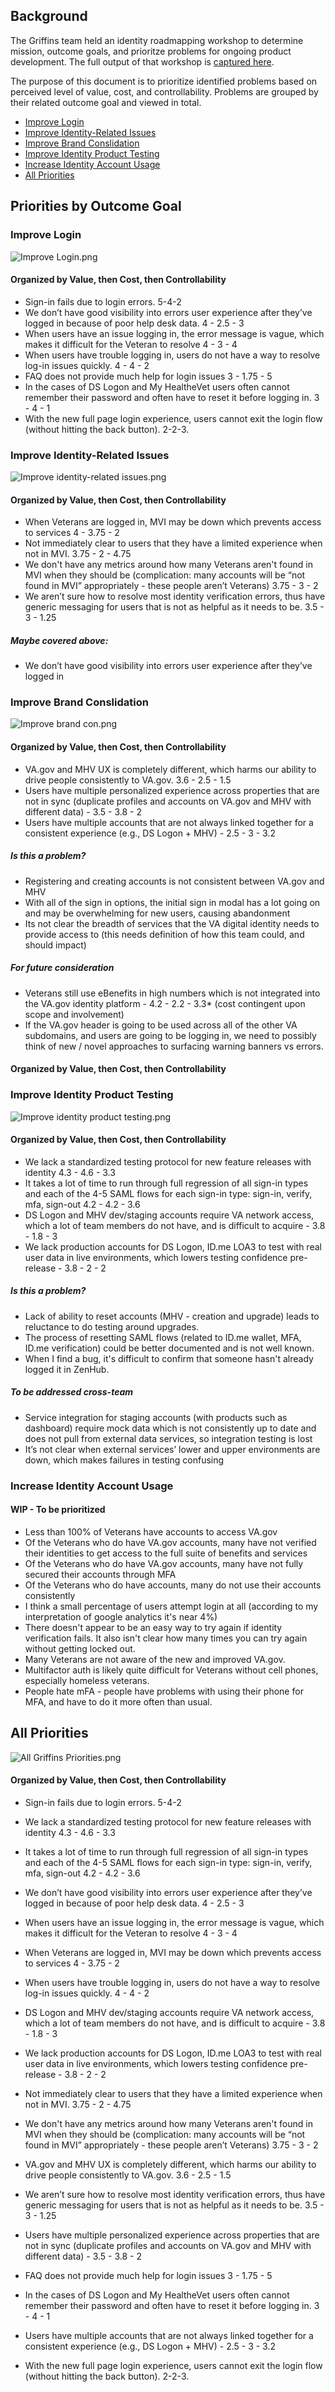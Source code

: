 ## Background
The Griffins team held an identity roadmapping workshop to determine mission, outcome goals, and prioritze problems for ongoing product development. The full output of that workshop is [captured here](https://github.com/department-of-veterans-affairs/vets.gov-team/blob/master/Products/Identity/Login/Roadmapping/Identity_RoadmappingWorkshop_121918.md). 

The purpose of this document is to prioritize identified problems based on  perceived level of value, cost, and controllability. Problems are grouped by their related outcome goal and viewed in total.


- [Improve Login](#improve-login)
- [Improve Identity-Related Issues](#improve-identity-related-issues)
- [Improve Brand Conslidation](#improve-brand-conslidation)
- [Improve Identity Product Testing](#improve-identity-product-testing)
- [Increase Identity Account Usage](#increase-identity-account-usage)
- [All Priorities](#all-priorities)


## Priorities by Outcome Goal
### Improve Login
![Improve Login.png](https://images.zenhubusercontent.com/59ee09c5a468affe6df7cd9e/a5edc4ee-9153-4bb3-a49b-7a522e035186)

#### Organized by Value, then Cost, then Controllability
- Sign-in fails due to login errors. 5-4-2
- We don’t have good visibility into errors user experience after they’ve logged in because of poor help desk data. 4 - 2.5 - 3
- When users have an issue logging in, the error message is vague, which makes it difficult for the Veteran to resolve 4 - 3 - 4
- When users have trouble logging in, users do not have a way to resolve log-in issues quickly. 4 - 4 - 2
- FAQ does not provide much help for login issues 3 - 1.75 - 5
- In the cases of DS Logon and My HealtheVet users often cannot remember their password and often have to reset it before logging in. 3 - 4 - 1
- With the new full page login experience, users cannot exit the login flow (without hitting the back button). 2-2-3.



### Improve Identity-Related Issues 
![Improve identity-related issues.png](https://images.zenhubusercontent.com/59ee09c5a468affe6df7cd9e/86bbb880-673e-47b8-bf33-be3b0b8c2281)

#### Organized by Value, then Cost, then Controllability
- When Veterans are logged in, MVI may be down which prevents access to services 4 - 3.75 - 2
- Not immediately clear to users that they have a limited experience when not in MVI. 3.75 - 2 - 4.75
- We don't have any metrics around how many Veterans aren't found in MVI when they should be (complication: many accounts will be “not found in MVI” appropriately - these people aren’t Veterans) 3.75 - 3 - 2
- We aren’t sure how to resolve most identity verification errors, thus have generic messaging for users that is not as helpful as it needs to be. 3.5 - 3 - 1.25


##### Maybe covered above:
- We don’t have good visibility into errors user experience after they’ve logged in


### Improve Brand Conslidation
![Improve brand con.png](https://images.zenhubusercontent.com/59ee09c5a468affe6df7cd9e/84155bc4-a8c3-4674-90d6-4c5283bb1008)

#### Organized by Value, then Cost, then Controllability
- VA.gov and MHV UX is completely different, which harms our ability to drive people consistently to VA.gov. 3.6 - 2.5 - 1.5
- Users have multiple personalized experience across properties that are not in sync (duplicate profiles and accounts on VA.gov and MHV with different data) - 3.5 - 3.8 - 2
- Users have multiple accounts that are not always linked together for a consistent experience (e.g., DS Logon + MHV) - 2.5 - 3 - 3.2


##### Is this a problem?
- Registering and creating accounts is not consistent between VA.gov and MHV
- With all of the sign in options, the initial sign in modal has a lot going on and may be overwhelming for new users, causing abandonment
- Its not clear the breadth of services that the VA digital identity needs to provide access to (this needs definition of how this team could, and should impact)


##### For future consideration
- Veterans still use eBenefits in high numbers which is not integrated into the VA.gov identity platform - 4.2 - 2.2 - 3.3* (cost contingent upon scope and involvement)
- If the VA.gov header is going to be used across all of the other VA subdomains, and users are going to be logging in, we need to possibly think of new / novel approaches to surfacing warning banners vs errors.


#### Organized by Value, then Cost, then Controllability

### Improve Identity Product Testing
![Improve identity product testing.png](https://images.zenhubusercontent.com/59ee09c5a468affe6df7cd9e/10f0c73a-5b9d-4a28-adf7-cc849e1f34b1)

#### Organized by Value, then Cost, then Controllability
- We lack a standardized testing protocol for new feature releases with identity 4.3 - 4.6 - 3.3
- It takes a lot of time to run through full regression of all sign-in types and each of the 4-5 SAML flows for each sign-in type: sign-in, verify, mfa, sign-out 4.2 - 4.2 - 3.6
- DS Logon and MHV dev/staging accounts require VA network access, which a lot of team members do not have, and is difficult to acquire - 3.8 - 1.8 - 3
- We lack production accounts for DS Logon, ID.me LOA3 to test with real user data in live environments, which lowers testing confidence pre-release - 3.8 - 2 - 2

##### Is this a problem?
- Lack of ability to reset accounts (MHV - creation and upgrade) leads to reluctance to do testing around upgrades.
- The process of resetting SAML flows (related to ID.me wallet, MFA, ID.me verification) could be better documented and is not well known.
- When I find a bug, it's difficult to confirm that someone hasn't already logged it in ZenHub.

##### To be addressed cross-team 
- Service integration for staging accounts (with products such as dashboard) require mock data which is not consistently up to date and does not pull from external data services, so integration testing is lost
- It’s not clear when external services’ lower and upper environments are down, which makes failures in testing confusing


### Increase Identity Account Usage 
#### WIP - To be prioritized
- Less than 100% of Veterans have accounts to access VA.gov
- Of the Veterans who do have VA.gov accounts, many have not verified their identities to get access to the full suite of benefits and services
- Of the Veterans who do have VA.gov accounts, many have not fully secured their accounts through MFA
- Of the Veterans who do have accounts, many do not use their accounts consistently
- I think a small percentage of users attempt login at all (according to my interpretation of google analytics it's near 4%)
- There doesn't appear to be an easy way to try again if identity verification fails. It also isn't clear how many times you can try again without getting locked out.
- Many Veterans are not aware of the new and improved VA.gov.
- Multifactor auth is likely quite difficult for Veterans without cell phones, especially homeless veterans.
- People hate mFA - people have problems with using their phone for MFA, and have to do it more often than usual.


## All Priorities

![All Griffins Priorities.png](https://images.zenhubusercontent.com/59ee09c5a468affe6df7cd9e/c6ff27cd-192f-4b4c-9558-eb50834a92e1)

#### Organized by Value, then Cost, then Controllability
- Sign-in fails due to login errors. 5-4-2
- We lack a standardized testing protocol for new feature releases with identity 4.3 - 4.6 - 3.3
- It takes a lot of time to run through full regression of all sign-in types and each of the 4-5 SAML flows for each sign-in type: sign-in, verify, mfa, sign-out 4.2 - 4.2 - 3.6
- We don’t have good visibility into errors user experience after they’ve logged in because of poor help desk data. 4 - 2.5 - 3
- When users have an issue logging in, the error message is vague, which makes it difficult for the Veteran to resolve 4 - 3 - 4
- When Veterans are logged in, MVI may be down which prevents access to services 4 - 3.75 - 2
- When users have trouble logging in, users do not have a way to resolve log-in issues quickly. 4 - 4 - 2
- DS Logon and MHV dev/staging accounts require VA network access, which a lot of team members do not have, and is difficult to acquire - 3.8 - 1.8 - 3
- We lack production accounts for DS Logon, ID.me LOA3 to test with real user data in live environments, which lowers testing confidence pre-release - 3.8 - 2 - 2
- Not immediately clear to users that they have a limited experience when not in MVI. 3.75 - 2 - 4.75
- We don't have any metrics around how many Veterans aren't found in MVI when they should be (complication: many accounts will be “not found in MVI” appropriately - these people aren’t Veterans) 3.75 - 3 - 2
- VA.gov and MHV UX is completely different, which harms our ability to drive people consistently to VA.gov. 3.6 - 2.5 - 1.5

- We aren’t sure how to resolve most identity verification errors, thus have generic messaging for users that is not as helpful as it needs to be. 3.5 - 3 - 1.25
- Users have multiple personalized experience across properties that are not in sync (duplicate profiles and accounts on VA.gov and MHV with different data) - 3.5 - 3.8 - 2

- FAQ does not provide much help for login issues 3 - 1.75 - 5
- In the cases of DS Logon and My HealtheVet users often cannot remember their password and often have to reset it before logging in. 3 - 4 - 1
- Users have multiple accounts that are not always linked together for a consistent experience (e.g., DS Logon + MHV) - 2.5 - 3 - 3.2

- With the new full page login experience, users cannot exit the login flow (without hitting the back button). 2-2-3.
